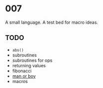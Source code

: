 # 007

A small language. A test bed for macro ideas.

## TODO

* `abs()`
* subroutines
* subroutines for ops
* returning values
* fibonacci
* [man or boy](https://en.wikipedia.org/wiki/Man_or_boy_test)
* macros
